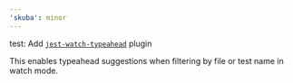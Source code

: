 ```yaml
---
'skuba': minor
---
```


test: Add [`jest-watch-typeahead`](https://github.com/jest-community/jest-watch-typeahead) plugin

This enables typeahead suggestions when filtering by file or test name in watch mode.
